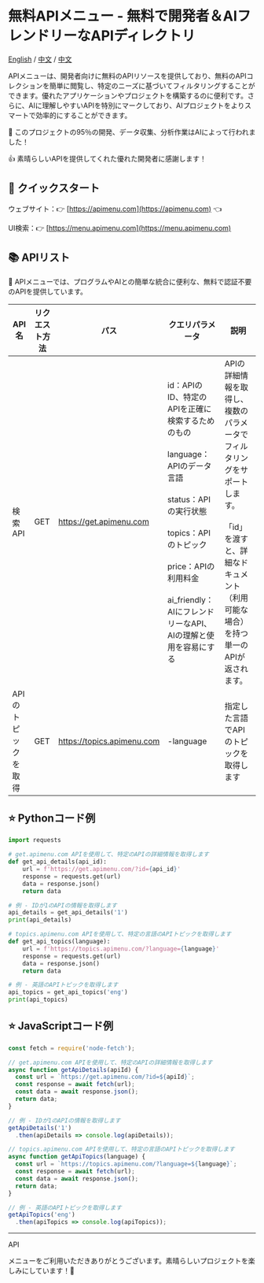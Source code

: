 # 無料APIメニュー - 無料で開発者＆AIフレンドリーなAPIディレクトリ

[English](./readme.md) / [中文](./readme-chs.md) / [中文](./readme-jp.md) 

APIメニューは、開発者向けに無料のAPIリソースを提供しており、無料のAPIコレクションを簡単に閲覧し、特定のニーズに基づいてフィルタリングすることができます。優れたアプリケーションやプロジェクトを構築するのに便利です。さらに、AIに理解しやすいAPIを特別にマークしており、AIプロジェクトをよりスマートで効率的にすることができます。

🤖 このプロジェクトの95％の開発、データ収集、分析作業はAIによって行われました！

👍 素晴らしいAPIを提供してくれた優れた開発者に感謝します！

## 🚀 クイックスタート

ウェブサイト：👉 [https://apimenu.com](https://apimenu.com) 👈

UI検索：👉 [https://menu.apimenu.com](https://menu.apimenu.com) 

## 📚 APIリスト

🦾 APIメニューでは、プログラムやAIとの簡単な統合に便利な、無料で認証不要のAPIを提供しています。

| API名                 | リクエスト方法 | パス                     | クエリパラメータ                                          | 説明                             |
|----------------------|---------------|--------------------------|-------------------------------------------------------|----------------------------------|
| 検索API               | GET           | https://get.apimenu.com   | id：APIのID、特定のAPIを正確に検索するためのもの </br></br> language：APIのデータ言語 </br></br> status：APIの実行状態 </br></br> topics：APIのトピック </br></br> price：APIの利用料金 </br></br> ai_friendly：AIにフレンドリーなAPI、AIの理解と使用を容易にする   | APIの詳細情報を取得し、複数のパラメータでフィルタリングをサポートします。</br></br>「id」を渡すと、詳細なドキュメント（利用可能な場合）を持つ単一のAPIが返されます。             |
| APIのトピックを取得   | GET           | https://topics.apimenu.com| -language   | 指定した言語でAPIのトピックを取得します         |

## ⭐️ Pythonコード例

```python
import requests

# get.apimenu.com APIを使用して、特定のAPIの詳細情報を取得します
def get_api_details(api_id):
    url = f'https://get.apimenu.com/?id={api_id}'
    response = requests.get(url)
    data = response.json()
    return data

# 例 - IDが1のAPIの情報を取得します
api_details = get_api_details('1')
print(api_details)

# topics.apimenu.com APIを使用して、特定の言語のAPIトピックを取得します
def get_api_topics(language):
    url = f'https://topics.apimenu.com/?language={language}'
    response = requests.get(url)
    data = response.json()
    return data

# 例 - 英語のAPIトピックを取得します
api_topics = get_api_topics('eng')
print(api_topics)
```

## ⭐️ JavaScriptコード例

```javascript
const fetch = require('node-fetch');

// get.apimenu.com APIを使用して、特定のAPIの詳細情報を取得します
async function getApiDetails(apiId) {
  const url = `https://get.apimenu.com/?id=${apiId}`;
  const response = await fetch(url);
  const data = await response.json();
  return data;
}

// 例 - IDが1のAPIの情報を取得します
getApiDetails('1')
  .then(apiDetails => console.log(apiDetails));

// topics.apimenu.com APIを使用して、特定の言語のAPIトピックを取得します
async function getApiTopics(language) {
  const url = `https://topics.apimenu.com/?language=${language}`;
  const response = await fetch(url);
  const data = await response.json();
  return data;
}

// 例 - 英語のAPIトピックを取得します
getApiTopics('eng')
  .then(apiTopics => console.log(apiTopics));
```


---

API

メニューをご利用いただきありがとうございます。素晴らしいプロジェクトを楽しみにしています！🚀